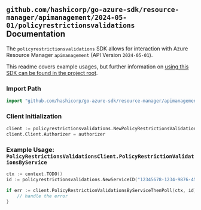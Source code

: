 
## `github.com/hashicorp/go-azure-sdk/resource-manager/apimanagement/2024-05-01/policyrestrictionsvalidations` Documentation

The `policyrestrictionsvalidations` SDK allows for interaction with Azure Resource Manager `apimanagement` (API Version `2024-05-01`).

This readme covers example usages, but further information on [using this SDK can be found in the project root](https://github.com/hashicorp/go-azure-sdk/tree/main/docs).

### Import Path

```go
import "github.com/hashicorp/go-azure-sdk/resource-manager/apimanagement/2024-05-01/policyrestrictionsvalidations"
```


### Client Initialization

```go
client := policyrestrictionsvalidations.NewPolicyRestrictionsValidationsClientWithBaseURI("https://management.azure.com")
client.Client.Authorizer = authorizer
```


### Example Usage: `PolicyRestrictionsValidationsClient.PolicyRestrictionValidationsByService`

```go
ctx := context.TODO()
id := policyrestrictionsvalidations.NewServiceID("12345678-1234-9876-4563-123456789012", "example-resource-group", "serviceName")

if err := client.PolicyRestrictionValidationsByServiceThenPoll(ctx, id); err != nil {
	// handle the error
}
```
